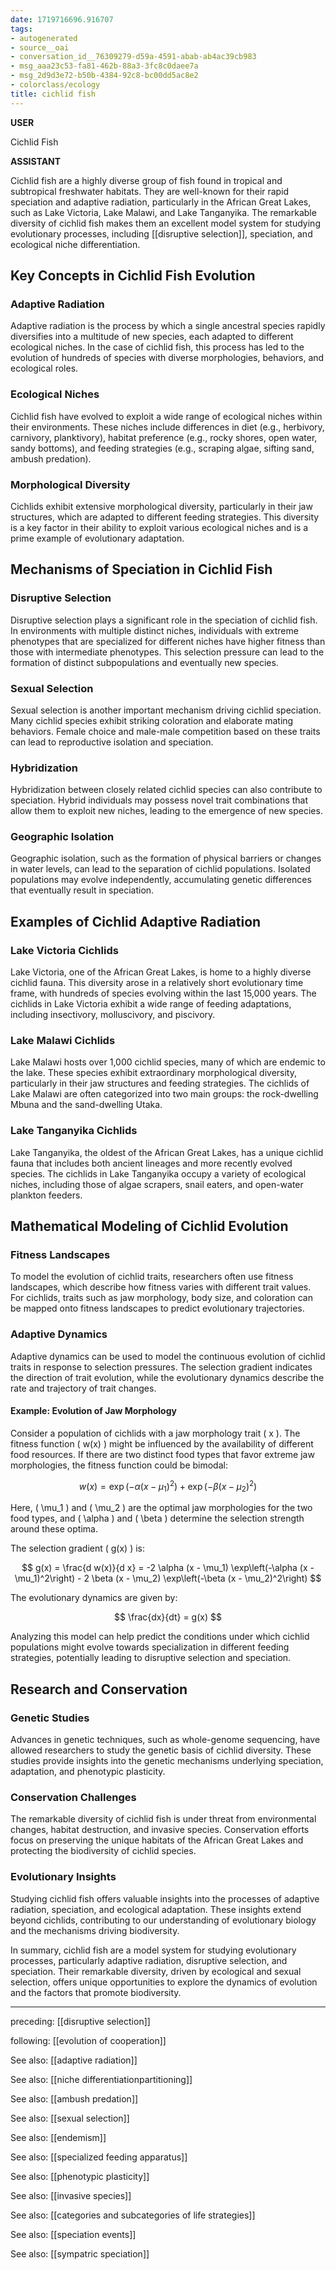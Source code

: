```yaml
---
date: 1719716696.916707
tags:
- autogenerated
- source__oai
- conversation_id__76309279-d59a-4591-abab-ab4ac39cb983
- msg_aaa23c53-fa81-462b-88a3-3fc8c0daee7a
- msg_2d9d3e72-b50b-4384-92c8-bc00dd5ac8e2
- colorclass/ecology
title: cichlid fish
---
```


**USER**

Cichlid Fish


**ASSISTANT**

Cichlid fish are a highly diverse group of fish found in tropical and subtropical freshwater habitats. They are well-known for their rapid speciation and adaptive radiation, particularly in the African Great Lakes, such as Lake Victoria, Lake Malawi, and Lake Tanganyika. The remarkable diversity of cichlid fish makes them an excellent model system for studying evolutionary processes, including [[disruptive selection]], speciation, and ecological niche differentiation.

## Key Concepts in Cichlid Fish Evolution

### Adaptive Radiation

Adaptive radiation is the process by which a single ancestral species rapidly diversifies into a multitude of new species, each adapted to different ecological niches. In the case of cichlid fish, this process has led to the evolution of hundreds of species with diverse morphologies, behaviors, and ecological roles.

### Ecological Niches

Cichlid fish have evolved to exploit a wide range of ecological niches within their environments. These niches include differences in diet (e.g., herbivory, carnivory, planktivory), habitat preference (e.g., rocky shores, open water, sandy bottoms), and feeding strategies (e.g., scraping algae, sifting sand, ambush predation).

### Morphological Diversity

Cichlids exhibit extensive morphological diversity, particularly in their jaw structures, which are adapted to different feeding strategies. This diversity is a key factor in their ability to exploit various ecological niches and is a prime example of evolutionary adaptation.

## Mechanisms of Speciation in Cichlid Fish

### Disruptive Selection

Disruptive selection plays a significant role in the speciation of cichlid fish. In environments with multiple distinct niches, individuals with extreme phenotypes that are specialized for different niches have higher fitness than those with intermediate phenotypes. This selection pressure can lead to the formation of distinct subpopulations and eventually new species.

### Sexual Selection

Sexual selection is another important mechanism driving cichlid speciation. Many cichlid species exhibit striking coloration and elaborate mating behaviors. Female choice and male-male competition based on these traits can lead to reproductive isolation and speciation.

### Hybridization

Hybridization between closely related cichlid species can also contribute to speciation. Hybrid individuals may possess novel trait combinations that allow them to exploit new niches, leading to the emergence of new species.

### Geographic Isolation

Geographic isolation, such as the formation of physical barriers or changes in water levels, can lead to the separation of cichlid populations. Isolated populations may evolve independently, accumulating genetic differences that eventually result in speciation.

## Examples of Cichlid Adaptive Radiation

### Lake Victoria Cichlids

Lake Victoria, one of the African Great Lakes, is home to a highly diverse cichlid fauna. This diversity arose in a relatively short evolutionary time frame, with hundreds of species evolving within the last 15,000 years. The cichlids in Lake Victoria exhibit a wide range of feeding adaptations, including insectivory, molluscivory, and piscivory.

### Lake Malawi Cichlids

Lake Malawi hosts over 1,000 cichlid species, many of which are endemic to the lake. These species exhibit extraordinary morphological diversity, particularly in their jaw structures and feeding strategies. The cichlids of Lake Malawi are often categorized into two main groups: the rock-dwelling Mbuna and the sand-dwelling Utaka.

### Lake Tanganyika Cichlids

Lake Tanganyika, the oldest of the African Great Lakes, has a unique cichlid fauna that includes both ancient lineages and more recently evolved species. The cichlids in Lake Tanganyika occupy a variety of ecological niches, including those of algae scrapers, snail eaters, and open-water plankton feeders.

## Mathematical Modeling of Cichlid Evolution

### Fitness Landscapes

To model the evolution of cichlid traits, researchers often use fitness landscapes, which describe how fitness varies with different trait values. For cichlids, traits such as jaw morphology, body size, and coloration can be mapped onto fitness landscapes to predict evolutionary trajectories.

### Adaptive Dynamics

Adaptive dynamics can be used to model the continuous evolution of cichlid traits in response to selection pressures. The selection gradient indicates the direction of trait evolution, while the evolutionary dynamics describe the rate and trajectory of trait changes.

#### Example: Evolution of Jaw Morphology

Consider a population of cichlids with a jaw morphology trait \( x \). The fitness function \( w(x) \) might be influenced by the availability of different food resources. If there are two distinct food types that favor extreme jaw morphologies, the fitness function could be bimodal:

$$
w(x) = \exp\left(-\alpha (x - \mu_1)^2\right) + \exp\left(-\beta (x - \mu_2)^2\right)
$$

Here, \( \mu_1 \) and \( \mu_2 \) are the optimal jaw morphologies for the two food types, and \( \alpha \) and \( \beta \) determine the selection strength around these optima.

The selection gradient \( g(x) \) is:

$$
g(x) = \frac{d w(x)}{d x} = -2 \alpha (x - \mu_1) \exp\left(-\alpha (x - \mu_1)^2\right) - 2 \beta (x - \mu_2) \exp\left(-\beta (x - \mu_2)^2\right)
$$

The evolutionary dynamics are given by:

$$
\frac{dx}{dt} = g(x)
$$

Analyzing this model can help predict the conditions under which cichlid populations might evolve towards specialization in different feeding strategies, potentially leading to disruptive selection and speciation.

## Research and Conservation

### Genetic Studies

Advances in genetic techniques, such as whole-genome sequencing, have allowed researchers to study the genetic basis of cichlid diversity. These studies provide insights into the genetic mechanisms underlying speciation, adaptation, and phenotypic plasticity.

### Conservation Challenges

The remarkable diversity of cichlid fish is under threat from environmental changes, habitat destruction, and invasive species. Conservation efforts focus on preserving the unique habitats of the African Great Lakes and protecting the biodiversity of cichlid species.

### Evolutionary Insights

Studying cichlid fish offers valuable insights into the processes of adaptive radiation, speciation, and ecological adaptation. These insights extend beyond cichlids, contributing to our understanding of evolutionary biology and the mechanisms driving biodiversity.

In summary, cichlid fish are a model system for studying evolutionary processes, particularly adaptive radiation, disruptive selection, and speciation. Their remarkable diversity, driven by ecological and sexual selection, offers unique opportunities to explore the dynamics of evolution and the factors that promote biodiversity.


---

preceding: [[disruptive selection]]  


following: [[evolution of cooperation]]

See also: [[adaptive radiation]]


See also: [[niche differentiationpartitioning]]


See also: [[ambush predation]]


See also: [[sexual selection]]


See also: [[endemism]]


See also: [[specialized feeding apparatus]]


See also: [[phenotypic plasticity]]


See also: [[invasive species]]


See also: [[categories and subcategories of life strategies]]


See also: [[speciation events]]


See also: [[sympatric speciation]]